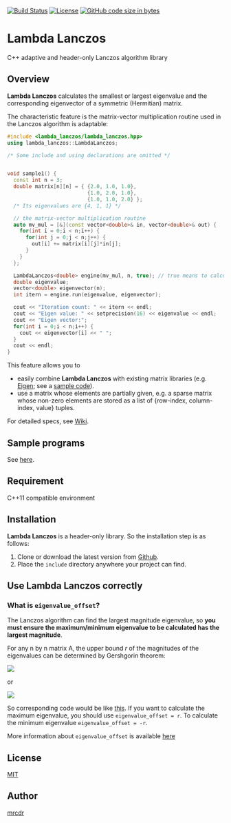 [![Build Status](https://travis-ci.org/mrcdr/lambda-lanczos.svg?branch=master)](https://travis-ci.org/mrcdr/lambda-lanczos.svg?branch=master)
[![License](https://img.shields.io/badge/License-MIT-green.svg)]()
[![GitHub code size in bytes](https://img.shields.io/github/languages/code-size/mrcdr/lambda-lanczos)]()


Lambda Lanczos
===========

C++ adaptive and header-only Lanczos algorithm library

## Overview

**Lambda Lanczos** calculates the smallest or largest eigenvalue and
the corresponding eigenvector of a symmetric (Hermitian) matrix.

The characteristic feature is the matrix-vector multiplication routine used in
the Lanczos algorithm is adaptable:

```c++
#include <lambda_lanczos/lambda_lanczos.hpp>
using lambda_lanczos::LambdaLanczos;

/* Some include and using declarations are omitted */


void sample1() {
  const int n = 3;
  double matrix[n][n] = { {2.0, 1.0, 1.0},
                          {1.0, 2.0, 1.0},
                          {1.0, 1.0, 2.0} };
  /* Its eigenvalues are {4, 1, 1} */

  // the matrix-vector multiplication routine
  auto mv_mul = [&](const vector<double>& in, vector<double>& out) {
    for(int i = 0;i < n;i++) {
      for(int j = 0;j < n;j++) {
        out[i] += matrix[i][j]*in[j];
      }
    } 
  };

  LambdaLanczos<double> engine(mv_mul, n, true); // true means to calculate the largest eigenvalue.
  double eigenvalue;
  vector<double> eigenvector(n);
  int itern = engine.run(eigenvalue, eigenvector);

  cout << "Iteration count: " << itern << endl;
  cout << "Eigen value: " << setprecision(16) << eigenvalue << endl;
  cout << "Eigen vector:";
  for(int i = 0;i < n;i++) {
    cout << eigenvector[i] << " ";
  }
  cout << endl;
}

```

This feature allows you to
- easily combine **Lambda Lanczos** with existing matrix libraries 
(e.g. [Eigen](http://eigen.tuxfamily.org/index.php); 
see a [sample code](https://github.com/mrcdr/lambda-lanczos/blob/master/src/samples/sample4_use_Eigen_library.cpp)).
- use a matrix whose elements are partially given,
  e.g. a sparse matrix whose non-zero elements are stored
  as a list of {row-index, column-index, value} tuples.

For detailed specs, see [Wiki](https://github.com/mrcdr/lambda-lanczos/wiki/#Detailed-specs).

## Sample programs
See [here](https://github.com/mrcdr/lambda-lanczos/tree/master/src/samples).

## Requirement

C++11 compatible environment

## Installation

**Lambda Lanczos** is a header-only library.
So the installation step is as follows:

1. Clone or download the latest version from [Github](https://github.com/mrcdr/lambda-lanczos/).
2. Place the `include` directory anywhere your project can find.

## Use Lambda Lanczos correctly
### What is `eigenvalue_offset`?
  The Lanczos algorithm can find the largest magnitude eigenvalue, so **you must ensure
  the maximum/minimum eigenvalue to be calculated has the largest magnitude**.
  
  For any n by n matrix A, the upper bound *r* of the magnitudes of the eigenvalues can be
  determined by Gershgorin theorem:

  <img src="https://latex.codecogs.com/gif.latex?\large&space;r=\max_{i=1..n}\left{\sum_{j=1}^n|A_{ij}|\right}"/>
  
  or

  <img src="https://latex.codecogs.com/gif.latex?\large&space;r=\max_{j=1..n}\left{\sum_{i=1}^n|A_{ij}|\right}"/>

  So corresponding code would be like [this](https://github.com/mrcdr/lambda-lanczos/blob/master/src/determine_eigenvalue_offset/determine_eigenvalue_offset.cpp).
  If you want to calculate the maximum eigenvalue, you should use `eigenvalue_offset = r`. To calculate the minimum eigenvalue `eigenvalue_offset = -r`.

  More information about `eigenvalue_offset` is available [here](https://github.com/mrcdr/lambda-lanczos/wiki/More-about-eigenvalue_offset)

## License

[MIT](https://github.com/mrcdr/lambda-lanczos/blob/master/LICENSE)

## Author

[mrcdr](https://github.com/mrcdr)

